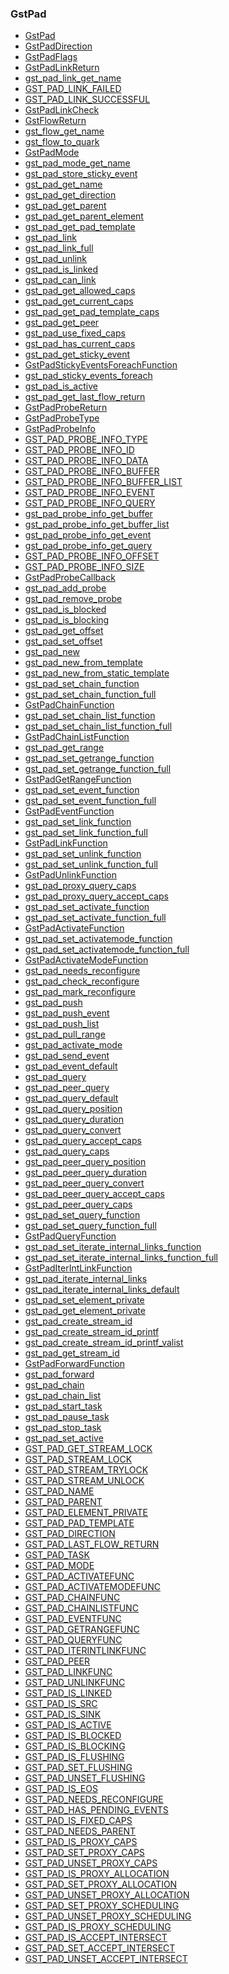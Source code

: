 ### GstPad

* [GstPad]()
* [GstPadDirection]()
* [GstPadFlags]()
* [GstPadLinkReturn]()
* [gst_pad_link_get_name]()
* [GST_PAD_LINK_FAILED]()
* [GST_PAD_LINK_SUCCESSFUL]()
* [GstPadLinkCheck]()
* [GstFlowReturn]()
* [gst_flow_get_name]()
* [gst_flow_to_quark]()
* [GstPadMode]()
* [gst_pad_mode_get_name]()
* [gst_pad_store_sticky_event]()
* [gst_pad_get_name]()
* [gst_pad_get_direction]()
* [gst_pad_get_parent]()
* [gst_pad_get_parent_element]()
* [gst_pad_get_pad_template]()
* [gst_pad_link]()
* [gst_pad_link_full]()
* [gst_pad_unlink]()
* [gst_pad_is_linked]()
* [gst_pad_can_link]()
* [gst_pad_get_allowed_caps]()
* [gst_pad_get_current_caps]()
* [gst_pad_get_pad_template_caps]()
* [gst_pad_get_peer]()
* [gst_pad_use_fixed_caps]()
* [gst_pad_has_current_caps]()
* [gst_pad_get_sticky_event]()
* [GstPadStickyEventsForeachFunction]()
* [gst_pad_sticky_events_foreach]()
* [gst_pad_is_active]()
* [gst_pad_get_last_flow_return]()
* [GstPadProbeReturn]()
* [GstPadProbeType]()
* [GstPadProbeInfo]()
* [GST_PAD_PROBE_INFO_TYPE]()
* [GST_PAD_PROBE_INFO_ID]()
* [GST_PAD_PROBE_INFO_DATA]()
* [GST_PAD_PROBE_INFO_BUFFER]()
* [GST_PAD_PROBE_INFO_BUFFER_LIST]()
* [GST_PAD_PROBE_INFO_EVENT]()
* [GST_PAD_PROBE_INFO_QUERY]()
* [gst_pad_probe_info_get_buffer]()
* [gst_pad_probe_info_get_buffer_list]()
* [gst_pad_probe_info_get_event]()
* [gst_pad_probe_info_get_query]()
* [GST_PAD_PROBE_INFO_OFFSET]()
* [GST_PAD_PROBE_INFO_SIZE]()
* [GstPadProbeCallback]()
* [gst_pad_add_probe]()
* [gst_pad_remove_probe]()
* [gst_pad_is_blocked]()
* [gst_pad_is_blocking]()
* [gst_pad_get_offset]()
* [gst_pad_set_offset]()
* [gst_pad_new]()
* [gst_pad_new_from_template]()
* [gst_pad_new_from_static_template]()
* [gst_pad_set_chain_function]()
* [gst_pad_set_chain_function_full]()
* [GstPadChainFunction]()
* [gst_pad_set_chain_list_function]()
* [gst_pad_set_chain_list_function_full]()
* [GstPadChainListFunction]()
* [gst_pad_get_range]()
* [gst_pad_set_getrange_function]()
* [gst_pad_set_getrange_function_full]()
* [GstPadGetRangeFunction]()
* [gst_pad_set_event_function]()
* [gst_pad_set_event_function_full]()
* [GstPadEventFunction]()
* [gst_pad_set_link_function]()
* [gst_pad_set_link_function_full]()
* [GstPadLinkFunction]()
* [gst_pad_set_unlink_function]()
* [gst_pad_set_unlink_function_full]()
* [GstPadUnlinkFunction]()
* [gst_pad_proxy_query_caps]()
* [gst_pad_proxy_query_accept_caps]()
* [gst_pad_set_activate_function]()
* [gst_pad_set_activate_function_full]()
* [GstPadActivateFunction]()
* [gst_pad_set_activatemode_function]()
* [gst_pad_set_activatemode_function_full]()
* [GstPadActivateModeFunction]()
* [gst_pad_needs_reconfigure]()
* [gst_pad_check_reconfigure]()
* [gst_pad_mark_reconfigure]()
* [gst_pad_push]()
* [gst_pad_push_event]()
* [gst_pad_push_list]()
* [gst_pad_pull_range]()
* [gst_pad_activate_mode]()
* [gst_pad_send_event]()
* [gst_pad_event_default]()
* [gst_pad_query]()
* [gst_pad_peer_query]()
* [gst_pad_query_default]()
* [gst_pad_query_position]()
* [gst_pad_query_duration]()
* [gst_pad_query_convert]()
* [gst_pad_query_accept_caps]()
* [gst_pad_query_caps]()
* [gst_pad_peer_query_position]()
* [gst_pad_peer_query_duration]()
* [gst_pad_peer_query_convert]()
* [gst_pad_peer_query_accept_caps]()
* [gst_pad_peer_query_caps]()
* [gst_pad_set_query_function]()
* [gst_pad_set_query_function_full]()
* [GstPadQueryFunction]()
* [gst_pad_set_iterate_internal_links_function]()
* [gst_pad_set_iterate_internal_links_function_full]()
* [GstPadIterIntLinkFunction]()
* [gst_pad_iterate_internal_links]()
* [gst_pad_iterate_internal_links_default]()
* [gst_pad_set_element_private]()
* [gst_pad_get_element_private]()
* [gst_pad_create_stream_id]()
* [gst_pad_create_stream_id_printf]()
* [gst_pad_create_stream_id_printf_valist]()
* [gst_pad_get_stream_id]()
* [GstPadForwardFunction]()
* [gst_pad_forward]()
* [gst_pad_chain]()
* [gst_pad_chain_list]()
* [gst_pad_start_task]()
* [gst_pad_pause_task]()
* [gst_pad_stop_task]()
* [gst_pad_set_active]()
* [GST_PAD_GET_STREAM_LOCK]()
* [GST_PAD_STREAM_LOCK]()
* [GST_PAD_STREAM_TRYLOCK]()
* [GST_PAD_STREAM_UNLOCK]()
* [GST_PAD_NAME]()
* [GST_PAD_PARENT]()
* [GST_PAD_ELEMENT_PRIVATE]()
* [GST_PAD_PAD_TEMPLATE]()
* [GST_PAD_DIRECTION]()
* [GST_PAD_LAST_FLOW_RETURN]()
* [GST_PAD_TASK]()
* [GST_PAD_MODE]()
* [GST_PAD_ACTIVATEFUNC]()
* [GST_PAD_ACTIVATEMODEFUNC]()
* [GST_PAD_CHAINFUNC]()
* [GST_PAD_CHAINLISTFUNC]()
* [GST_PAD_EVENTFUNC]()
* [GST_PAD_GETRANGEFUNC]()
* [GST_PAD_QUERYFUNC]()
* [GST_PAD_ITERINTLINKFUNC]()
* [GST_PAD_PEER]()
* [GST_PAD_LINKFUNC]()
* [GST_PAD_UNLINKFUNC]()
* [GST_PAD_IS_LINKED]()
* [GST_PAD_IS_SRC]()
* [GST_PAD_IS_SINK]()
* [GST_PAD_IS_ACTIVE]()
* [GST_PAD_IS_BLOCKED]()
* [GST_PAD_IS_BLOCKING]()
* [GST_PAD_IS_FLUSHING]()
* [GST_PAD_SET_FLUSHING]()
* [GST_PAD_UNSET_FLUSHING]()
* [GST_PAD_IS_EOS]()
* [GST_PAD_NEEDS_RECONFIGURE]()
* [GST_PAD_HAS_PENDING_EVENTS]()
* [GST_PAD_IS_FIXED_CAPS]()
* [GST_PAD_NEEDS_PARENT]()
* [GST_PAD_IS_PROXY_CAPS]()
* [GST_PAD_SET_PROXY_CAPS]()
* [GST_PAD_UNSET_PROXY_CAPS]()
* [GST_PAD_IS_PROXY_ALLOCATION]()
* [GST_PAD_SET_PROXY_ALLOCATION]()
* [GST_PAD_UNSET_PROXY_ALLOCATION]()
* [GST_PAD_SET_PROXY_SCHEDULING]()
* [GST_PAD_UNSET_PROXY_SCHEDULING]()
* [GST_PAD_IS_PROXY_SCHEDULING]()
* [GST_PAD_IS_ACCEPT_INTERSECT]()
* [GST_PAD_SET_ACCEPT_INTERSECT]()
* [GST_PAD_UNSET_ACCEPT_INTERSECT]()

